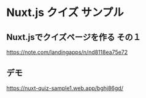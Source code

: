 # Nuxt.js クイズ サンプル

## Nuxt.jsでクイズページを作る その１
https://note.com/landingapps/n/nd8118ea75e72

## デモ
https://nuxt-quiz-sample1.web.app/bghj86gd/